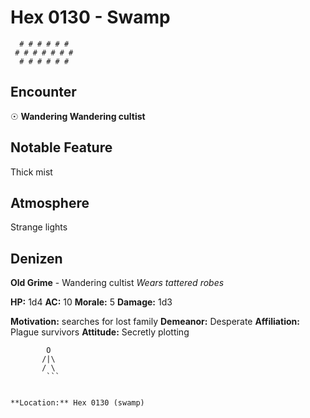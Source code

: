 # Hex 0130 - Swamp
```
  # # # # # #
 # # # # # # #
  # # # # # #
```

## Encounter

☉ **Wandering Wandering cultist**

## Notable Feature

Thick mist

## Atmosphere

Strange lights

## Denizen

**Old Grime** - Wandering cultist
*Wears tattered robes*

**HP:** 1d4 **AC:** 10 **Morale:** 5
**Damage:** 1d3

**Motivation:** searches for lost family
**Demeanor:** Desperate
**Affiliation:** Plague survivors
**Attitude:** Secretly plotting

```
        O
       /|\
       / \
        ```


**Location:** Hex 0130 (swamp)
